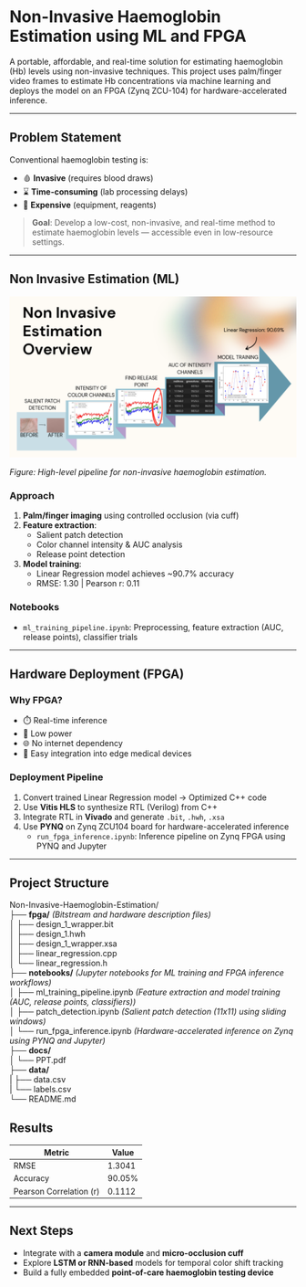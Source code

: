 # Non-Invasive Haemoglobin Estimation using ML and FPGA

A portable, affordable, and real-time solution for estimating haemoglobin (Hb) levels using non-invasive techniques. This project uses palm/finger video frames to estimate Hb concentrations via machine learning and deploys the model on an FPGA (Zynq ZCU-104) for hardware-accelerated inference.

---

## Problem Statement

Conventional haemoglobin testing is:
- 🩸 **Invasive** (requires blood draws)
- ⌛ **Time-consuming** (lab processing delays)
- 💸 **Expensive** (equipment, reagents)

> **Goal**: Develop a low-cost, non-invasive, and real-time method to estimate haemoglobin levels — accessible even in low-resource settings.

---

## Non Invasive Estimation (ML)
<p align="center">
  <img src="docs/ml-pipeline.png" alt="Pipeline Overview" width="900"/>
</p>

*Figure: High-level pipeline for non-invasive haemoglobin estimation.*

### Approach
1. **Palm/finger imaging** using controlled occlusion (via cuff)
2. **Feature extraction**:
   - Salient patch detection
   - Color channel intensity & AUC analysis
   - Release point detection
3. **Model training**:
   - Linear Regression model achieves ~90.7% accuracy
   - RMSE: 1.30 | Pearson r: 0.11

###  Notebooks
- `ml_training_pipeline.ipynb`: Preprocessing, feature extraction (AUC, release points), classifier trials

---

## Hardware Deployment (FPGA)

### Why FPGA?
- ⏱️ Real-time inference
- 🔌 Low power
- 🌐 No internet dependency
- 🧩 Easy integration into edge medical devices

### Deployment Pipeline
1. Convert trained Linear Regression model → Optimized C++ code
2. Use **Vitis HLS** to synthesize RTL (Verilog) from C++
3. Integrate RTL in **Vivado** and generate `.bit`, `.hwh`, `.xsa`
4. Use **PYNQ** on Zynq ZCU104 board for hardware-accelerated inference
   - `run_fpga_inference.ipynb`: Inference pipeline on Zynq FPGA using PYNQ and Jupyter

---

## Project Structure
Non-Invasive-Haemoglobin-Estimation/<br>
├── **fpga/** *(Bitstream and hardware description files)*<br>
│ ├── design_1_wrapper.bit<br>
│ ├── design_1.hwh<br>
│ ├── design_1_wrapper.xsa<br>
│ ├── linear_regression.cpp<br>
│ └── linear_regression.h<br>
├── **notebooks/**  *(Jupyter notebooks for ML training and FPGA inference workflows)*<br>
│ ├── ml_training_pipeline.ipynb *(Feature extraction and model training (AUC, release points, classifiers))*<br>
│ ├── patch_detection.ipynb *(Salient patch detection (11x11) using sliding windows)*<br>
│ └── run_fpga_inference.ipynb *(Hardware-accelerated inference on Zynq using PYNQ and Jupyter)*<br>
├── **docs/** <br>
│ └── PPT.pdf<br>
├── **data/** <br>
|  ├── data.csv<br>
|  └── labels.csv<br>
└── README.md<br>

## Results

| Metric            | Value        |
|-------------------|--------------|
| RMSE              | 1.3041       |
| Accuracy          | 90.05%       |
| Pearson Correlation (r) | 0.1112  |

---

## Next Steps
- Integrate with a **camera module** and **micro-occlusion cuff**
- Explore **LSTM or RNN-based** models for temporal color shift tracking
- Build a fully embedded **point-of-care haemoglobin testing device**

